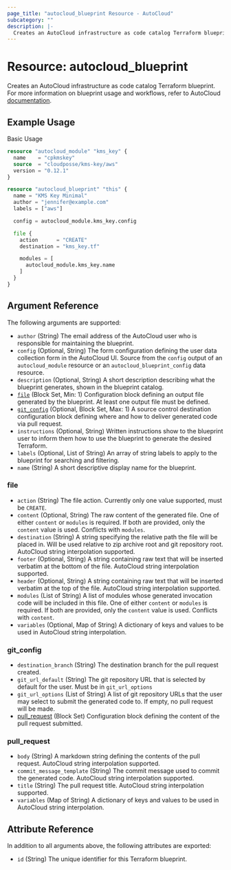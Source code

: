 ```yaml
---
page_title: "autocloud_blueprint Resource - AutoCloud"
subcategory: ""
description: |-
  Creates an AutoCloud infrastructure as code catalog Terraform blueprint.
---
```


# Resource: autocloud_blueprint

Creates an AutoCloud infrastructure as code catalog Terraform blueprint. For more information on blueprint usage and workflows, refer to AutoCloud [documentation](https://docs.autocloud.io/overview).


## Example Usage

Basic Usage
```terraform
resource "autocloud_module" "kms_key" {
  name    = "cpkmskey"
  source  = "cloudposse/kms-key/aws"
  version = "0.12.1"
}

resource "autocloud_blueprint" "this" {
  name = "KMS Key Minimal"
  author = "jennifer@example.com"
  labels = ["aws"]

  config = autocloud_module.kms_key.config

  file {
    action      = "CREATE"
    destination = "kms_key.tf"

    modules = [
      autocloud_module.kms_key.name
    ]
  }
}
```

## Argument Reference

The following arguments are supported:

- `author` (String) The email address of the AutoCloud user who is responsible for maintaining the blueprint.
- `config` (Optional, String) The form configuration defining the user data collection form in the AutoCloud UI. Source from the `config` output of an `autocloud_module` resource or an `autocloud_blueprint_config` data resource.
- `description` (Optional, String) A short description describing what the blueprint generates, shown in the blueprint catalog.
- [`file`](#file) (Block Set, Min: 1) Configuration block defining an output file generated by the blueprint. At least one output file must be defined.
- [`git_config`](#git_config) (Optional, Block Set, Max: 1) A source control destination configuration block defining where and how to deliver generated code via pull request.
- `instructions` (Optional, String) Written instructions show to the blueprint user to inform them how to use the blueprint to generate the desired Terraform.
- `labels` (Optional, List of String) An array of string labels to apply to the blueprint for searching and filtering.
- `name` (String) A short descriptive display name for the blueprint.

<a id="file"></a>
### file

- `action` (String) The file action. Currently only one value supported, must be `CREATE`.
- `content` (Optional, String) The raw content of the generated file. One of either `content` or `modules` is required. If both are provided, only the `content` value is used. Conflicts with `modules`.
- `destination` (String) A string specifying the relative path the file will be placed in. Will be used relative to zip archive root and git repository root. AutoCloud string interpolation supported.
- `footer` (Optional, String) A string containing raw text that will be inserted verbatim at the bottom of the file. AutoCloud string interpolation supported.
- `header` (Optional, String) A string containing raw text that will be inserted verbatim at the top of the file. AutoCloud string interpolation supported.
- `modules` (List of String) A list of modules whose generated invocation code will be included in this file. One of either `content` or `modules` is required. If both are provided, only the `content` value is used. Conflicts with `content`.
- `variables` (Optional, Map of String) A dictionary of keys and values to be used in AutoCloud string interpolation.

<a id="git_config"></a>
### git_config

- `destination_branch` (String) The destination branch for the pull request created.
- `git_url_default` (String) The git repository URL that is selected by default for the user. Must be in `git_url_options`
- `git_url_options` (List of String) A list of git repository URLs that the user may select to submit the generated code to. If empty, no pull request will be made.
- [pull_request](#pull_request) (Block Set) Configuration block defining the content of the pull request submitted.

<a id="pull_request"></a>
### pull_request

- `body` (String) A markdown string defining the contents of the pull request. AutoCloud string interpolation supported.
- `commit_message_template` (String) The commit message used to commit the generated code. AutoCloud string interpolation supported.
- `title` (String) The pull request title. AutoCloud string interpolation supported.
- `variables` (Map of String) A dictionary of keys and values to be used in AutoCloud string interpolation.

## Attribute Reference

In addition to all arguments above, the following attributes are exported:

- `id` (String) The unique identifier for this Terraform blueprint.
